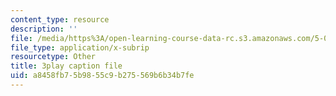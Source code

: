 ```yaml
---
content_type: resource
description: ''
file: /media/https%3A/open-learning-course-data-rc.s3.amazonaws.com/5-08j-biological-chemistry-ii-spring-2016/a8458fb75b9855c9b275569b6b34b7fe_046HoQGN5F4.vtt
file_type: application/x-subrip
resourcetype: Other
title: 3play caption file
uid: a8458fb7-5b98-55c9-b275-569b6b34b7fe
---
```

